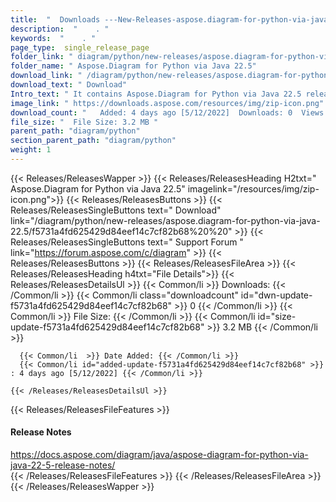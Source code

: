 ```yaml
---
title:  "  Downloads ---New-Releases-aspose.diagram-for-python-via-java-22.5 . " 
description:  "    . " 
keywords:  "    . " 
page_type:  single_release_page
folder_link: " diagram/python/new-releases/aspose.diagram-for-python-via-java-22.5/"
folder_name: " Aspose.Diagram for Python via Java 22.5"
download_link: " /diagram/python/new-releases/aspose.diagram-for-python-via-java-22.5/f5731a4fd625429d84eef14c7cf82b68"
download_text: " Download"
Intro_text: " It contains Aspose.Diagram for Python via Java 22.5 release."
image_link: " https://downloads.aspose.com/resources/img/zip-icon.png"
download_count: "   Added: 4 days ago [5/12/2022]  Downloads: 0  Views: 2"
file_size: "  File Size: 3.2 MB "
parent_path: "diagram/python"
section_parent_path: "diagram/python"
weight: 1 
---
```


{{< Releases/ReleasesWapper >}}
  {{< Releases/ReleasesHeading H2txt=" Aspose.Diagram for Python via Java 22.5" imagelink="/resources/img/zip-icon.png">}}
  {{< Releases/ReleasesButtons >}}
    {{< Releases/ReleasesSingleButtons text=" Download" link="/diagram/python/new-releases/aspose.diagram-for-python-via-java-22.5/f5731a4fd625429d84eef14c7cf82b68%20%20" >}}
    {{< Releases/ReleasesSingleButtons text=" Support Forum " link="https://forum.aspose.com/c/diagram" >}}
  {{< Releases/ReleasesButtons >}}
  {{< Releases/ReleasesFileArea >}}
    {{< Releases/ReleasesHeading h4txt="File Details">}}
    {{< Releases/ReleasesDetailsUl >}}
            {{< Common/li  >}} Downloads: {{< /Common/li >}} 
      {{< Common/li class="downloadcount" id="dwn-update-f5731a4fd625429d84eef14c7cf82b68" >}} 0 {{< /Common/li >}} 
      {{< Common/li  >}} File Size: {{< /Common/li >}} 
      {{< Common/li id="size-update-f5731a4fd625429d84eef14c7cf82b68" >}} 3.2 MB {{< /Common/li >}} 


      {{< Common/li  >}} Date Added: {{< /Common/li >}} 
      {{< Common/li id="added-update-f5731a4fd625429d84eef14c7cf82b68" >}} : 4 days ago [5/12/2022] {{< /Common/li >}} 

    {{< /Releases/ReleasesDetailsUl >}}

  {{< Releases/ReleasesFileFeatures >}}
      <h4>Release Notes</h4><div><a href="https://docs.aspose.com/diagram/java/aspose-diagram-for-python-via-java-22-5-release-notes/">https://docs.aspose.com/diagram/java/aspose-diagram-for-python-via-java-22-5-release-notes/</a></div>
  {{< /Releases/ReleasesFileFeatures >}}
 {{< /Releases/ReleasesFileArea >}}
{{< /Releases/ReleasesWapper >}}


